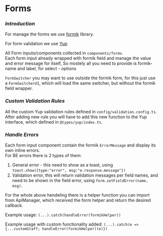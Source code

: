 # Forms

### ***Introduction***
For manage the forms we use [formik](https://formik.org/docs/overview) library.  

For form validation we use [Yup](https://www.npmjs.com/package/yup)  

All Form inputs/components collected in `components/forms`.   
Each form input already wrapped with formik field and manage the value and error message for itself, 
So mostely all you need to provide is formik-name and label, for select - options   

`FormSwitcher` you may want to use outside the formik form, for this just use a `FormSwitcherUI`, which will load the same switcher, but without the formik field wrapper.  
 
 ### ***Custom Validation Rules***
 All the custom Yup validation rules defined in `config/validation.config.ts`.   
 After adding new rule you will have to add this new function to the Yup interface, which defined in `@types/yup/index.ts`.  
 
 ### ***Handle Errors***
 Each form input component contain the formik `ErrorMessage` and display its own inline errors.   
 For BE errors there is 2 types of them:
 1. General error - this need to show as a toast, using `toast.show({type:"error", msg:"e.response.message"})`   
 2. Validation error, this will return validation messages per field names, and need to be shown in the field error, using `form.setFieldError(name, msg)`.
   
 For the whole above hendeling there is a helper function you can import from ApiManager, which received the form helper and return the desired callback.
   
 Example usage: `(...).catch(handleError(formikHelper))`
 
 Example usage with custom functionality added: `(...).catch(e => {...customStaff; handleError(formikHelper)(e)})` 
